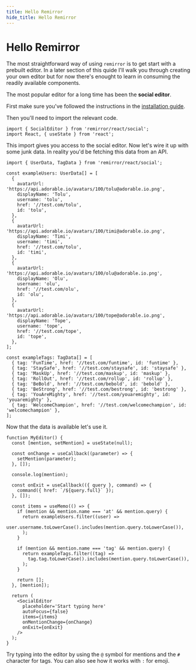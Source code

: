 ```yaml
---
title: Hello Remirror
hide_title: Hello Remirror
---
```


# Hello Remirror

The most straightforward way of using `remirror` is to get start with a prebuilt editor. In a later section of this quide I'll walk you through creating your own editor but for now there's enought to learn in consuming the readily available components.

The most popular editor for a long time has been the **social editor**.

First make sure you've followed the instructions in the [installation guide](/docs/guide/installation).

Then you'll need to import the relevant code.

```tsx
import { SocialEditor } from 'remirror/react/social';
import React, { useState } from 'react';
```

This import gives you access to the social editor. Now let's wire it up with some junk data. In reality you'd be fetching this data from an API.

```tsx
import { UserData, TagData } from 'remirror/react/social';

const exampleUsers: UserData[] = [
  {
    avatarUrl: 'https://api.adorable.io/avatars/100/tolu@adorable.io.png',
    displayName: 'Tolu',
    username: 'tolu',
    href: '//test.com/tolu',
    id: 'tolu',
  },
  {
    avatarUrl: 'https://api.adorable.io/avatars/100/timi@adorable.io.png',
    displayName: 'Timi',
    username: 'timi',
    href: '//test.com/tolu',
    id: 'timi',
  },
  {
    avatarUrl: 'https://api.adorable.io/avatars/100/olu@adorable.io.png',
    displayName: 'Olu',
    username: 'olu',
    href: '//test.com/olu',
    id: 'olu',
  },
  {
    avatarUrl: 'https://api.adorable.io/avatars/100/tope@adorable.io.png',
    displayName: 'Tope',
    username: 'tope',
    href: '//test.com/tope',
    id: 'tope',
  },
];

const exampleTags: TagData[] = [
  { tag: 'FunTime', href: '//test.com/funtime', id: 'funtime' },
  { tag: 'StaySafe', href: '//test.com/staysafe', id: 'staysafe' },
  { tag: 'MaskUp', href: '//test.com/maskup', id: 'maskup' },
  { tag: 'RollOut', href: '//test.com/rollup', id: 'rollup' },
  { tag: 'BeBold', href: '//test.com/bebold', id: 'bebold' },
  { tag: 'BeStrong', href: '//test.com/bestrong', id: 'bestrong' },
  { tag: 'YouAreMighty', href: '//test.com/youaremighty', id: 'youaremighty' },
  { tag: 'WelcomeChampion', href: '//test.com/welcomechampion', id: 'welcomechampion' },
];
```

Now that the data is available let's use it.

```tsx live
function MyEditor() {
  const [mention, setMention] = useState(null);

  const onChange = useCallback((parameter) => {
    setMention(parameter);
  }, []);

  console.log(mention);

  const onExit = useCallback(({ query }, command) => {
    command({ href: `/${query.full}` });
  }, []);

  const items = useMemo(() => {
    if (mention && mention.name === 'at' && mention.query) {
      return exampleUsers.filter((user) =>
        user.username.toLowerCase().includes(mention.query.toLowerCase()),
      );
    }

    if (mention && mention.name === 'tag' && mention.query) {
      return exampleTags.filter((tag) =>
        tag.tag.toLowerCase().includes(mention.query.toLowerCase()),
      );
    }

    return [];
  }, [mention]);

  return (
    <SocialEditor
      placeholder='Start typing here'
      autoFocus={false}
      items={items}
      onMentionChange={onChange}
      onExit={onExit}
    />
  );
}
```

Try typing into the editor by using the `@` symbol for mentions and the `#` character for tags. You can also see how it works with `:` for emoji.
